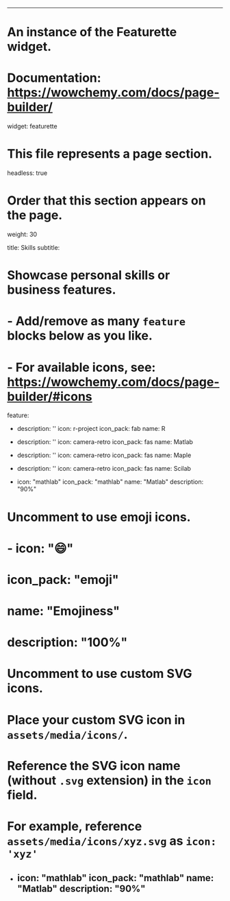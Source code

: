 ---
# An instance of the Featurette widget.
# Documentation: https://wowchemy.com/docs/page-builder/
widget: featurette

# This file represents a page section.
headless: true

# Order that this section appears on the page.
weight: 30

title: Skills
subtitle:

# Showcase personal skills or business features.
# - Add/remove as many `feature` blocks below as you like.
# - For available icons, see: https://wowchemy.com/docs/page-builder/#icons
feature:
- description: ''
  icon: r-project
  icon_pack: fab
  name: R
- description: ''
  icon: camera-retro
  icon_pack: fas
  name: Matlab
- description: ''
  icon: camera-retro
  icon_pack: fas
  name: Maple

- description: ''
  icon: camera-retro
  icon_pack: fas
  name: Scilab
  
- icon: "mathlab"
  icon_pack: "mathlab"
  name: "Matlab"
  description: "90%"
  
# Uncomment to use emoji icons.
# - icon: ":smile:"
#  icon_pack: "emoji"
#  name: "Emojiness"
#  description: "100%"  

# Uncomment to use custom SVG icons.
# Place your custom SVG icon in `assets/media/icons/`.
# Reference the SVG icon name (without `.svg` extension) in the `icon` field.
# For example, reference `assets/media/icons/xyz.svg` as `icon: 'xyz'`

- icon: "mathlab"
  icon_pack: "mathlab"
  name: "Matlab"
  description: "90%"
  ---
